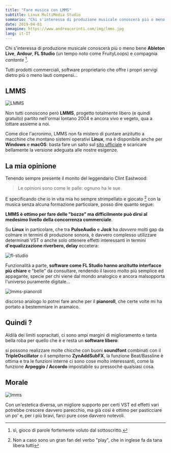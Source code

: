 ```yaml
---
title: "Fare musica con LMMS"
subtitle: Linux MultiMedia Studio
sommario: "Chi s'interessa di produzione musicale conoscerà più o meno bene Ableton Live, Ardour, FL Studio..."
date: 2019-04-01
immagine: https://www.andreacorinti.com/img/lmms.jpg
lang: it-IT
---
```


Chi s'interessa di produzione musicale conoscerà più o meno bene **Ableton Live**, **Ardour**, **FL Studio** (un tempo noto come FruityLoops) e compagnia _cantante_ [^cantante].

[^cantante]: sì, gioco di parole fortemente voluto dal sottoscritto.

Tutti prodotti commerciali, software proprietario che offre i propri servigi dietro più o meno lauti compensi... 

## LMMS

![LMMS](https://upload.wikimedia.org/wikipedia/commons/7/77/LMMS_1.0.0.png)

Non tutti conoscono però **LMMS**, progetto totalmente libero (e quindi gratuito) partito nell'ormai lontano 2004 e ancora vivo e vegeto, qua a lottare assieme a noi.

Come dice l'acronimo, LMMS non fa mistero di puntare anzitutto a macchine che montano sistemi operativi **Linux**, ma è disponibile anche per **Windows** e **macOS**: basta fare un salto sul [sito ufficiale](https://lmms.io/) e scaricare bellamente la versione adeguata alle nostre esigenze.

## La mia opinione

Tenendo sempre presente il monito del leggendario Clint Eastwood:

> Le opinioni sono come le palle: ognuno ha le sue

E specificando che io in vita mia ho sempre strimpellato e giocato [^play] con la musica senza alcuna formazione particolare, posso dire quanto segue: 

**LMMS è ottimo per fare delle "bozze" ma difficilmente può dirsi al medesimo livello della concorrenza commerciale**.

[^play]: Non a caso sono un gran fan del verbo "play", che in inglese fa da tana libera tutti

Su **Linux** in particolare, che tra **PulseAudio** e **_Jack_** ha _davvero_ molti gap da colmare in termini di produzione sonora, è davvero complesso utilizzare determinati VST o anche solo ottenere effetti interessanti in termini **d'equalizzazione riverbero, delay** eccetera: 

![fl-studio](https://www.image-line.com/flstudio/fl12full_1.jpg)

Funzionalità a parte, **software come FL Studio hanno anzitutto interfacce più chiare** e "belle" da consultare, rendendo il lavoro molto più semplice ed appagante, specie per chi viene dal mondo analogico e ancora malsopporta l'universo puramente digitale...

![lmms-pianoroll](https://lmms.io/wiki/images/thumb/3/3a/Piano_Roll1.0.0.png/600px-Piano_Roll1.0.0.png)

discorso analogo lo potrei fare anche per il **pianoroll**, che certe volte mi ha portato a bestemmiare in aramaico.

## Quindi ?

Aldilà dei limiti sopracitati, ci sono ampi margini di miglioramento e tanta bella roba per quello che è e resta un **software libero**: 

si possono realizzare molte chicche con buoni **soundfont** combinati con il **TripleOscillator** o il sempiterno **ZynAddSubFX**, la funzione Beat/Bassline è ottima e tra le funzioni interne ci sono cose molto interessanti, come la funzione **Arpeggio / Accordo** impostabile su pressoché qualsiasi cosa.

## Morale

![lmms](https://lmms.io/img/screen.png)

Con un'estetica diversa, un migliore supporto per certi VST ed effetti vari potrebbe crescere davvero parecchio, ma già così è ottimo per pasticciare un po' e, per i più bravi, farci pure cose davvero notevoli.
